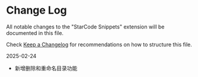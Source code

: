 # Change Log

All notable changes to the "StarCode Snippets" extension will be documented in this file.

Check [Keep a Changelog](http://keepachangelog.com/) for recommendations on how to structure this file.

2025-02-24

- 新增删除和重命名目录功能
